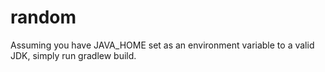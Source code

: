 random
======

Assuming you have JAVA_HOME set as an environment variable to a valid
JDK, simply run gradlew build.
